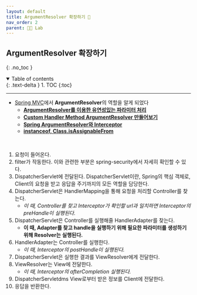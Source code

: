 ```yaml
---
layout: default
title: ArgumentResolver 확장하기 🚩
nav_order: 2
parent: 👨‍🔬 Lab
---
```


## ArgumentResolver 확장하기
{: .no_toc }

<details open markdown="block">
  <summary>
    Table of contents
  </summary>
  {: .text-delta }
1. TOC
{:toc}
</details>

---


- [Spring MVC](https://jdalma.github.io/docs/spring-core/springMVC1/#argumentresolver)에서 **ArgumentResolver**의 역할을 알게 되었다
  - **[ArgumentResolver를 이용한 유연성있는 파라미터 처리](https://blog.neonkid.xyz/238)**
  - **[Custom Handler Method ArgumentResolver 만들어보기](https://blog.advenoh.pe.kr/spring/HandlerMethodArgumentResolver-%EC%9D%B4%EB%9E%80/)**
  - **[Spring ArgumentResolver와 Interceptor](https://tecoble.techcourse.co.kr/post/2021-05-24-spring-interceptor/)**
  - **[instanceof, Class.isAssignableFrom](https://velog.io/@gillog/Java-instanceof-Class.isAssignableFrom)**

<br>

1. 요청이 들어온다.
2. filter가 작동한다. 이와 관련한 부분은 spring-security에서 자세히 확인할 수 있다.
3. DispatcherServlet에 전달된다. DispatcherServlet이란, Spring의 핵심 객체로, Client의 요청을 받고 응답을 주기까지의 모든 역할을 담당한다.
4. DispatcherServlet은 HandlerMapping을 통해 요청을 처리할 Controller를 찾는다.
   - *이 때, Controller를 찾고 Interceptor가 확인할 url과 일치하면 Interceptor의 preHandle이 실행된다.*
5. DispatcherServlet은 Controller를 실행해줄 HandlerAdapter를 찾는다.
   - **이 때, Adapter를 찾고 handle을 실행하기 위해 필요한 파라미터를 생성하기 위해 Resolver는 실행된다.**
6. HandlerAdapter는 Controller를 실행한다.
   - *이 때, Interceptor의 postHandle이 실행된다.*
7. DispatcherServlet은 실행한 결과를 ViewResolver에게 전달한다.
8. ViewResolver는 View에 전달한다.
   - *이 때, Interceptor의 afterCompletion 실행된다.*
9. DispatcherServletdms View로부터 받은 정보를 Client에 전달한다.
10. 응답을 반환한다.


